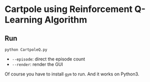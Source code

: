 # Cartpole using Reinforcement Q-Learning Algorithm



## Run

``
python CartpoleQ.py
``

* `--episode`: direct the episode count
* `--render`: render the GUI

Of course you have to install `gym` to run. And it works on Python3.
